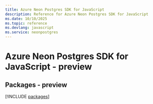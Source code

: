 ```yaml
---
title: Azure Neon Postgres SDK for JavaScript
description: Reference for Azure Neon Postgres SDK for JavaScript
ms.date: 10/10/2025
ms.topic: reference
ms.devlang: javascript
ms.service: neonpostgres
---
```

# Azure Neon Postgres SDK for JavaScript - preview
## Packages - preview
[!INCLUDE [packages](neon-postgres-index.md)]